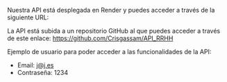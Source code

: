 Nuestra API está desplegada en Render y puedes acceder a través de la siguiente URL:


La API está subida a un repositorio GitHub al que puedes acceder a través de este enlace:
https://github.com/Crisgassam/API_RRHH

Ejemplo de usuario para poder acceder a las funcionalidades de la API:
- Email: j@j.es
- Contraseña: 1234

